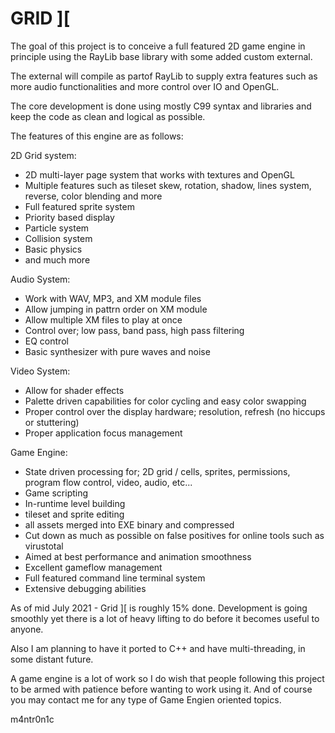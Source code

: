 GRID ][
=======

The goal of this project is to conceive a full featured 2D game engine in principle using the RayLib base library with some added custom external.

The external will compile as partof RayLib to supply extra features such as more audio functionalities and more control over IO and OpenGL.

The core development is done using mostly C99 syntax and libraries and keep the code as clean and logical as possible.

The features of this engine are as follows:

2D Grid system:
- 2D multi-layer page system that works with textures and OpenGL
- Multiple features such as tileset skew, rotation, shadow, lines system, reverse, color blending and more
- Full featured sprite system
- Priority based display
- Particle system
- Collision system
- Basic physics
- and much more

Audio System:
- Work with WAV, MP3, and XM module files
- Allow jumping in pattrn order on XM module
- Allow multiple XM files to play at once
- Control over; low pass, band pass, high pass filtering
- EQ control
- Basic synthesizer with pure waves and noise

Video System:
- Allow for shader effects
- Palette driven capabilities for color cycling and easy color swapping
- Proper control over the display hardware; resolution, refresh (no hiccups or stuttering)
- Proper application focus management

Game Engine:
- State driven processing for; 2D grid / cells, sprites, permissions, program flow control, video, audio, etc...
- Game scripting
- In-runtime level building
- tileset and sprite editing
- all assets merged into EXE binary and compressed
- Cut down as much as possible on false positives for online tools such as virustotal
- Aimed at best performance and animation smoothness
- Excellent gameflow management
- Full featured command line terminal system
- Extensive debugging abilities

As of mid July 2021 - Grid ][ is roughly 15% done.  Development is going smoothly yet there is a lot of heavy lifting to do before it becomes useful to anyone.

Also I am planning to have it ported to C++ and have multi-threading, in some distant future.

A game engine is a lot of work so I do wish that people following this project to be armed with patience before wanting to work using it.  And of course you may contact me for any type of Game Engien oriented topics.

m4ntr0n1c
